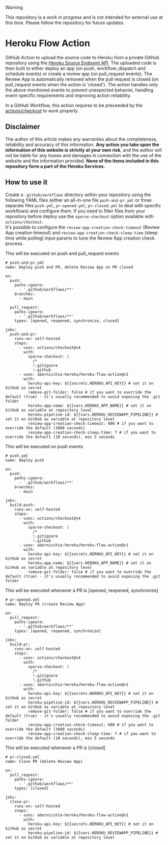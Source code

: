 > [!WARNING]
> This repository is a work in progress and is not intended for external use at this time. Please follow the repository for future updates.

# Heroku Flow Action
GitHub Action to upload the source code to Heroku from a private GitHub repository using the [Heroku Source Endpoint API](https://devcenter.heroku.com/articles/build-and-release-using-the-api#sources-endpoint). The uploaded code is then built to either deploy an app (on push, workflow_dispatch and schedule events) or create a review app (on pull_request events).
The Review App is automatically removed when the pull request is closed (on pull_request events when the action is 'closed').
The action handles only the above mentioned events to prevent unexpected behavior, handling event-specific requirements and improving action reliability.

In a GitHub Workflow, this action requires to be preceeded by the [actions/checkout](https://github.com/actions/checkout) to work properly.

## Disclaimer
The author of this article makes any warranties about the completeness, reliability and accuracy of this information. **Any action you take upon the information of this website is strictly at your own risk**, and the author will not be liable for any losses and damages in connection with the use of the website and the information provided. **None of the items included in this repository form a part of the Heroku Services.**

## How to use it
Create a `.github/workflows` directory within your repository using the following YAML files (either an all-in-one file `push-and-pr.yml` or three separate files `push.yml`, `pr-opened.yml`, `pr-closed.yml` to deal with specific workflows) and configure them. If you need to filter files from your repository before deploy use the `sparse-checkout` option available with `actions/checkout`.<br/>
It's possible to configure the `review-app-creation-check-timeout` (Review App creation timeout) and `review-app-creation-check-sleep-time` (sleep time while polling) input params to tune the Review App creation check process.

This will be executed on push and pull_request events
```
# push-and-pr.yml
name: Deploy push and PR, delete Review App on PR closed

on:
  push:
    paths-ignore:
      - '.github/workflows/**'
    branches:
      - main

  pull_request:
    paths-ignore:
      - '.github/workflows/**'
    types: [opened, reopened, synchronize, closed]

jobs:
  push-and-pr:
    runs-on: self-hosted
    steps:
      - uses: actions/checkout@v4
        with:
          sparse-checkout: |
            /*
            !.gitignore
            !.github
      - uses: abernicchia-heroku/heroku-flow-action@v1
        with:
          heroku-api-key: ${{secrets.HEROKU_API_KEY}} # set it on GitHub as secret
          remove-git-folder: false # if you want to override the default (true) - it's usually recommended to avoid exposing the .git folder 
          heroku-app-name: ${{vars.HEROKU_APP_NAME}} # set it on GitHub as variable at repository level
          heroku-pipeline-id: ${{vars.HEROKU_REVIEWAPP_PIPELINE}} # set it on GitHub as variable at repository level
          review-app-creation-check-timeout: 600 # if you want to override the default (3600 seconds) 
          review-app-creation-check-sleep-time: 7 # if you want to override the default (10 seconds), min 5 seconds
```


This will be executed on push events
```
# push.yml
name: Deploy push

on:
  push:
    paths-ignore:
      - '.github/workflows/**'
    branches:
      - main

jobs:
  build-push:
    runs-on: self-hosted
    steps:
      - uses: actions/checkout@v4
        with:
          sparse-checkout: |
            /*
            !.gitignore
            !.github
      - uses: abernicchia-heroku/heroku-flow-action@v1
        with:
          heroku-api-key: ${{secrets.HEROKU_API_KEY}} # set it on GitHub as secret
          heroku-app-name: ${{vars.HEROKU_APP_NAME}} # set it on GitHub as variable at repository level
          remove-git-folder: false # if you want to override the default (true) - it's usually recommended to avoid exposing the .git folder 
```

This will be executed whenever a PR is [opened, reopened, synchronize]
```
# pr-opened.yml
name: Deploy PR (create Review App)

on:
  pull_request:
    paths-ignore:
      - '.github/workflows/**'
    types: [opened, reopened, synchronize]

jobs:
  build-pr:
    runs-on: self-hosted
    steps:
      - uses: actions/checkout@v4
        with:
          sparse-checkout: |
            /*
            !.gitignore
            !.github
      - uses: abernicchia-heroku/heroku-flow-action@v1
        with:
          heroku-api-key: ${{secrets.HEROKU_API_KEY}} # set it on GitHub as secret
          heroku-pipeline-id: ${{vars.HEROKU_REVIEWAPP_PIPELINE}} # set it on GitHub as variable at repository level
          remove-git-folder: false # if you want to override the default (true) - it's usually recommended to avoid exposing the .git folder
          review-app-creation-check-timeout: 600 # if you want to override the default (3600 seconds) 
          review-app-creation-check-sleep-time: 7 # if you want to override the default (10 seconds), min 5 seconds
```

This will be executed whenever a PR is [closed]
```
# pr-closed.yml
name: Close PR (delete Review App)

on:
  pull_request:
    paths-ignore:
      - '.github/workflows/**'
    types: [closed]

jobs:
  close-pr:
    runs-on: self-hosted
    steps:
      - uses: abernicchia-heroku/heroku-flow-action@v1
        with:
          heroku-api-key: ${{secrets.HEROKU_API_KEY}} # set it on GitHub as secret
          heroku-pipeline-id: ${{vars.HEROKU_REVIEWAPP_PIPELINE}} # set it on GitHub as variable at repository level
```